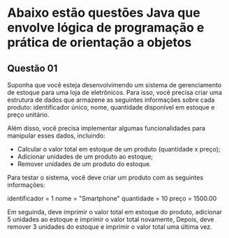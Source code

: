 # Abaixo estão questões Java que envolve lógica de programação e prática de orientação a objetos

## Questão 01

Suponha que você esteja desenvolvimendo um sistema de gerenciamento de estoque para uma loja de eletrônicos. Para isso, você precisa criar uma estrutura de dados que armazene as seguintes informações sobre cada produto: identificador único, nome, quantidade disponível em estoque e preço unitário.

Além disso, você precisa implementar algumas funcionalidades para manipular esses dados, incluindo:

* Calcular o valor total em estoque de um produto (quantidade x preço);
* Adicionar unidades de um produto ao estoque;
* Remover unidades de um produto do estoque.

Para testar o sistema, você deve criar um produto com as seguintes informações:

identificador = 1
nome = "Smartphone"
quantidade = 10
preço = 1500.00

Em seguinda, deve imprimir o valor total em estoque do produto, adicionar 5 unidades ao estoque e imprimir o valor total novamente,  Depois, deve remover 3 unidades do estoque e imprimir o valor total uma última vez.
